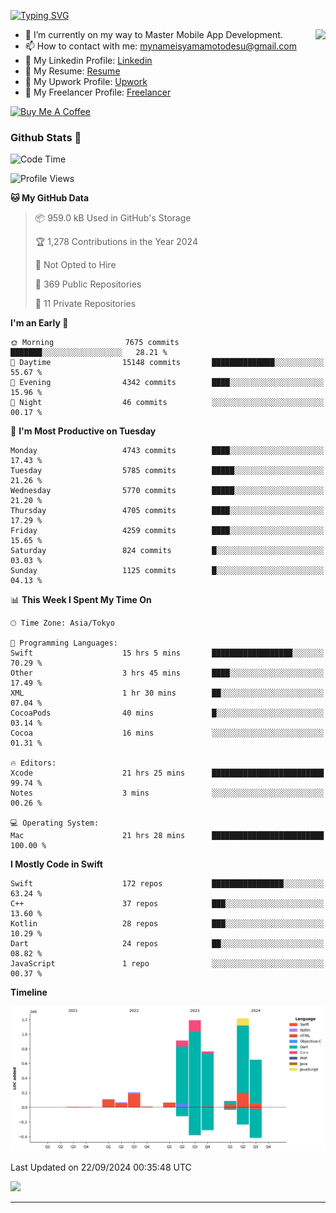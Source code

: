 
[![Typing SVG](https://readme-typing-svg.demolab.com/?lines=Thank+You+For+Visiting!!;You+Are+Welcome✨;I+am+Kyo+Yamamoto;Mobile+Developer)](https://git.io/typing-svg)
<p>
<img align="right" src="https://media.giphy.com/media/26ufdb3cYKwbRtYVW/giphy.gif" style="max-width:100%;" height="150px">

- 🌱 I’m currently on my way to Master Mobile App Development.
- 📫 How to contact with me: mynameisyamamotodesu@gmail.com
- 🔗 My Linkedin Profile: [Linkedin](https://www.linkedin.com/in/kyo-yamamoto-a2ab50239)
- 🔗 My Resume: [Resume](https://www.kickresume.com/cv/rNok4e/)
- 🔗 My Upwork Profile: [Upwork](https://www.upwork.com/freelancers/~01aa9115102bb4af25)
- 🔗 My Freelancer Profile: [Freelancer](https://www.freelancer.com/u/yamamotodesu)

<a href="https://www.buymeacoffee.com/kyoyamamoto" target="_blank"><img src="https://cdn.buymeacoffee.com/buttons/default-orange.png" alt="Buy Me A Coffee" height="41" width="174"></a>

### Github Stats 🥇 
<!--START_SECTION:waka-->
![Code Time](http://img.shields.io/badge/Code%20Time-782%20hrs%204%20mins-blue)

![Profile Views](http://img.shields.io/badge/Profile%20Views-1-blue)

**🐱 My GitHub Data** 

> 📦 959.0 kB Used in GitHub's Storage 
 > 
> 🏆 1,278 Contributions in the Year 2024
 > 
> 🚫 Not Opted to Hire
 > 
> 📜 369 Public Repositories 
 > 
> 🔑 11 Private Repositories 
 > 
**I'm an Early 🐤** 

```text
🌞 Morning                7675 commits        ███████░░░░░░░░░░░░░░░░░░   28.21 % 
🌆 Daytime                15148 commits       ██████████████░░░░░░░░░░░   55.67 % 
🌃 Evening                4342 commits        ████░░░░░░░░░░░░░░░░░░░░░   15.96 % 
🌙 Night                  46 commits          ░░░░░░░░░░░░░░░░░░░░░░░░░   00.17 % 
```
📅 **I'm Most Productive on Tuesday** 

```text
Monday                   4743 commits        ████░░░░░░░░░░░░░░░░░░░░░   17.43 % 
Tuesday                  5785 commits        █████░░░░░░░░░░░░░░░░░░░░   21.26 % 
Wednesday                5770 commits        █████░░░░░░░░░░░░░░░░░░░░   21.20 % 
Thursday                 4705 commits        ████░░░░░░░░░░░░░░░░░░░░░   17.29 % 
Friday                   4259 commits        ████░░░░░░░░░░░░░░░░░░░░░   15.65 % 
Saturday                 824 commits         █░░░░░░░░░░░░░░░░░░░░░░░░   03.03 % 
Sunday                   1125 commits        █░░░░░░░░░░░░░░░░░░░░░░░░   04.13 % 
```


📊 **This Week I Spent My Time On** 

```text
🕑︎ Time Zone: Asia/Tokyo

💬 Programming Languages: 
Swift                    15 hrs 5 mins       ██████████████████░░░░░░░   70.29 % 
Other                    3 hrs 45 mins       ████░░░░░░░░░░░░░░░░░░░░░   17.49 % 
XML                      1 hr 30 mins        ██░░░░░░░░░░░░░░░░░░░░░░░   07.04 % 
CocoaPods                40 mins             █░░░░░░░░░░░░░░░░░░░░░░░░   03.14 % 
Cocoa                    16 mins             ░░░░░░░░░░░░░░░░░░░░░░░░░   01.31 % 

🔥 Editors: 
Xcode                    21 hrs 25 mins      █████████████████████████   99.74 % 
Notes                    3 mins              ░░░░░░░░░░░░░░░░░░░░░░░░░   00.26 % 

💻 Operating System: 
Mac                      21 hrs 28 mins      █████████████████████████   100.00 % 
```

**I Mostly Code in Swift** 

```text
Swift                    172 repos           ████████████████░░░░░░░░░   63.24 % 
C++                      37 repos            ███░░░░░░░░░░░░░░░░░░░░░░   13.60 % 
Kotlin                   28 repos            ███░░░░░░░░░░░░░░░░░░░░░░   10.29 % 
Dart                     24 repos            ██░░░░░░░░░░░░░░░░░░░░░░░   08.82 % 
JavaScript               1 repo              ░░░░░░░░░░░░░░░░░░░░░░░░░   00.37 % 
```



**Timeline**

![Lines of Code chart](https://raw.githubusercontent.com/YamamotoDesu/YamamotoDesu/main/assets/bar_graph.png)


 Last Updated on 22/09/2024 00:35:48 UTC
<!--END_SECTION:waka-->

![](https://github-profile-summary-cards.vercel.app/api/cards/profile-details?username=YamamotoDesu&theme=vue)

----
